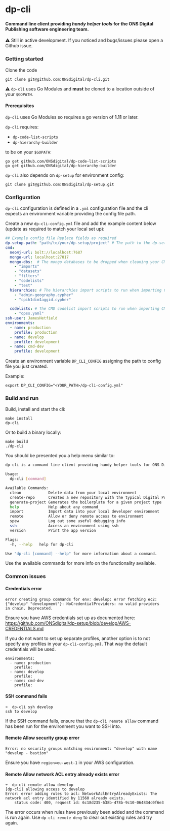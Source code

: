 # dp-cli

#### Command line client providing *handy helper tools* for the ONS Digital Publishing software engineering team.

:warning: Still in active development. If you noticed and bugs/issues please open a Github issue. 

### Getting started
Clone the code
```
git clone git@github.com:ONSdigital/dp-cli.git
```

:warning: `dp-cli` uses Go Modules and **must** be cloned to a location outside of your `$GOPATH`.

#### Prerequisites
`dp-cli` uses Go Modules so requires a go version of **1.11** or later. 

`dp-cli` requires:
- `dp-code-list-scripts` 
- `dp-hierarchy-builder`

to be on your `$GOPATH`:
```
go get github.com/ONSdigital/dp-code-list-scripts
go get github.com/ONSdigital/dp-hierarchy-builder
```

`dp-cli` also depends on `dp-setup` for  environment config:
```
git clone git@github.com:ONSdigital/dp-setup.git
```


### Configuration
`dp-cli` configuration is defined in a `.yml` configuration file and the cli expects an environment variable providing the config file path.

Create a new `dp-cli-config.yml` file and add the example content below (update as required to match your local set up):

```yaml
## Example config file Replace fields as required
dp-setup-path: "path/to/your/dp-setup/project" # The path to the dp-setup repo on your machine.
cmd:
  neo4j-url: bolt://localhost:7687
  mongo-url: localhost:27017
  mongo-dbs:  # The mongo databases to be dropped when cleaning your CMD data
    - "imports"
    - "datasets"
    - "filters"
    - "codelists"
    - "test"
  hierarchies: # The hierarchies import scripts to run when importing CMD data.
    - "admin-geography.cypher"
    - "cpih1dim1aggid.cypher"

  codelists: # The CMD codelist import scripts to run when importing CMD data.
    - "opss.yaml"
ssh-user: JamesHetfield
environments:
  - name: production
    profile: production
  - name: develop
    profile: development
  - name: cmd-dev
    profile: development
```
 
Create an environment variable `DP_CLI_CONFIG` assigning the path to config file you just created.

Example:
```
export DP_CLI_CONFIG="<YOUR_PATH>/dp-cli-config.yml"
```

### Build and run

Build, install and start the cli:
```
make install
dp-cli
```
Or to build a binary locally:
```
make build
./dp-cli
```

You should be presented you a help menu similar to:
```bash
dp-cli is a command line client providing handy helper tools for ONS Digital Publishing software engineers

Usage:
  dp-cli [command]

Available Commands:
  clean            Delete data from your local environment
  create-repo      Creates a new repository with the typical Digital Publishing configurations
  generate-project Generates the boilerplate for a given project type
  help             Help about any command
  import           Import data into your local developer environment
  remote           Allow or deny remote access to environment
  spew             Log out some useful debugging info
  ssh              Access an environment using ssh
  version          Print the app version

Flags:
  -h, --help   help for dp-cli

Use "dp-cli [command] --help" for more information about a command.
```

Use the available commands for more info on the functionality available.

### Common issues

#### Credentials error

`error creating group commands for env: develop: error fetching ec2: {"develop" "development"}: NoCredentialProviders: no valid providers in chain. Deprecated.`

Ensure you have AWS credentials set up as documented here: https://github.com/ONSdigital/dp-setup/blob/develop/AWS-CREDENTIALS.md

If you do not want to set up separate profiles, another option is to not specify any profiles in your `dp-cli-config.yml`. That way the default credentials will be used.

```
environments:
  - name: production
    profile:
  - name: develop
    profile:
  - name: cmd-dev
    profile:
```

#### SSH command fails

```
➜  dp-cli ssh develop
ssh to develop
```

If the SSH command fails, ensure that the `dp-cli remote allow` command has been run for the environment you want to SSH into.

#### Remote Allow security group error

`Error: no security groups matching environment: "develop" with name "develop - bastion"`

Ensure you have `region=eu-west-1` in your AWS configuration.

#### Remote Allow network ACL entry already exists error

```
➜  dp-cli remote allow develop
[dp-cli] allowing access to develop
Error: error adding rules to acl: NetworkAclEntryAlreadyExists: The network acl entry identified by 11560 already exists.
	status code: 400, request id: 6c18d235-638b-478b-9c10-064834c0f6e3
```

The error occurs when rules have previously been added and the command is run again. Use `dp-cli remote deny` to clear out existing rules and try again.
